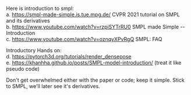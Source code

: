 Here is introduction to smpl:  
a. https://smpl-made-simple.is.tue.mpg.de/ CVPR 2021 tutorial on SMPL and its derivatives  
b. https://www.youtube.com/watch?v=rzpiSYTrRU0 SMPL made Simple -- Introduction  
c. https://www.youtube.com/watch?v=oznqyXPvRgQ SMPL: FAQ  

Introductory Hands on:  
d. https://pytorch3d.org/tutorials/render_densepose   
e. https://khanhha.github.io/posts/SMPL-model-introduction/ (treat it like pseudo code)   

Don't get overwhelmed either with the paper or code; keep it simple. Stick to SMPL, we'll later see it's derivatives.  

